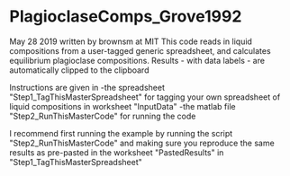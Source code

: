 # PlagioclaseComps_Grove1992

May 28 2019 written by brownsm at MIT
This code reads in liquid compositions from a user-tagged generic spreadsheet, and
calculates equilibrium plagioclase compositions. Results - with data labels - are automatically clipped to the clipboard

Instructions are given in 
  -the spreadsheet "Step1_TagThisMasterSpreadsheet" for tagging your own spreadsheet of liquid compositions in worksheet "InputData"
  -the matlab file "Step2_RunThisMasterCode" for running the code
  
  
I recommend first running the example by running the script "Step2_RunThisMasterCode" and making sure you reproduce the same results as pre-pasted in the worksheet "PastedResults" in "Step1_TagThisMasterSpreadsheet" 

    
